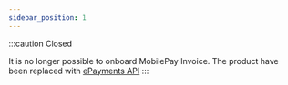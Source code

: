 ```yaml
---
sidebar_position: 1
---
```


:::caution Closed

It is no longer possible to onboard MobilePay Invoice. The product have been replaced with [ePayments API](https://developer.vippsmobilepay.com/docs/APIs/epayment-api/)
:::
